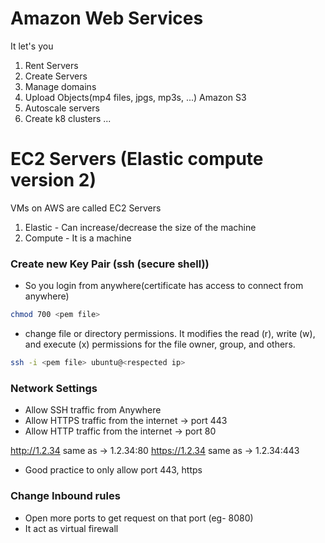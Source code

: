 # Amazon Web Services

It let's you

1. Rent Servers
2. Create Servers
3. Manage domains
4. Upload Objects(mp4 files, jpgs, mp3s, ...) Amazon S3
5. Autoscale servers
6. Create k8 clusters
   ...

# EC2 Servers (Elastic compute version 2)

VMs on AWS are called EC2 Servers

1. Elastic - Can increase/decrease the size of the machine
2. Compute - It is a machine

### Create new Key Pair (ssh (secure shell))

- So you login from anywhere(certificate has access to connect from anywhere)

```sh
chmod 700 <pem file>
```

- change file or directory permissions. It modifies the read (r), write (w), and execute (x) permissions for the file owner, group, and others.

```sh
ssh -i <pem file> ubuntu@<respected ip>
```

### Network Settings

- Allow SSH traffic from Anywhere
- Allow HTTPS traffic from the internet -> port 443
- Allow HTTP traffic from the internet -> port 80

http://1.2.34 same as -> 1.2.34:80
https://1.2.34 same as -> 1.2.34:443

- Good practice to only allow port 443, https

### Change Inbound rules

- Open more ports to get request on that port (eg- 8080)
- It act as virtual firewall
